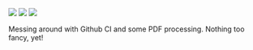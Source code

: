 ![](https://img.shields.io/github/workflow/status/samayer12/Interleave/CI) ![](https://img.shields.io/github/languages/count/samayer12/Interleave) ![](https://img.shields.io/github/last-commit/samayer12/Interleave) 

Messing around with Github CI and some PDF processing. Nothing too fancy, yet!
